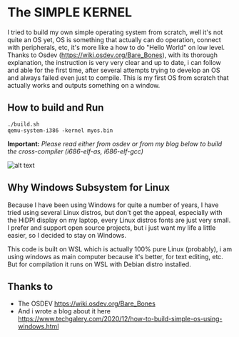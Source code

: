 # The SIMPLE KERNEL

I tried to build my own simple operating system from scratch, well it's not quite an OS yet, OS is something that actually can do operation, connect with peripherals, etc, it's more like a how to do "Hello World" on low level. Thanks to Osdev (https://wiki.osdev.org/Bare_Bones), with its thorough explanation, the instruction is very very clear and up to date, i can follow and able for the first time, after several attempts trying to develop an OS and always failed even just to compile. This is my first OS from scratch that actually works and outputs something on a window.

## How to build and Run

```
./build.sh
qemu-system-i386 -kernel myos.bin
```
**Important:** *Please read either from osdev or from my blog below to build the cross-compiler (i686-elf-as, i686-elf-gcc)*

![alt text](https://1.bp.blogspot.com/-283FuRPTFdw/X9iVLBRPGTI/AAAAAAAAIAU/garfto64V4Mu_YdZqcXLAIcaZMO37qXqQCLcBGAsYHQ/w400-h264/qemu-simple-os.jpg)

## Why Windows Subsystem for Linux
Because I have been using Windows for quite a number of years, I have tried using several Linux distros, but don't get the appeal, especially with the HiDPI display on my laptop, every Linux distros fonts are just very small. I prefer and support open source projects, but i just want my life a little easier, so I decided to stay on Windows.

This code is built on WSL which is actually 100% pure Linux (probably), i am using windows as main computer because it's better, for text editing, etc. But for compilation it runs on WSL with Debian distro installed.

## Thanks to
- The OSDEV https://wiki.osdev.org/Bare_Bones
- And i wrote a blog about it here https://www.techgalery.com/2020/12/how-to-build-simple-os-using-windows.html
